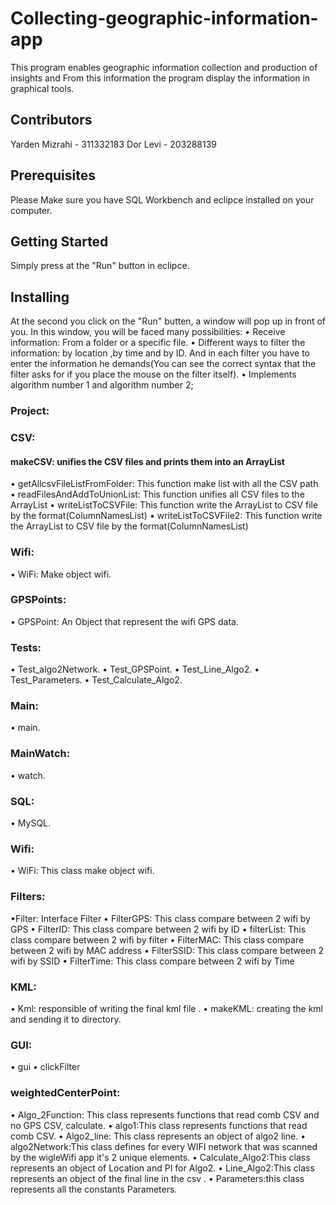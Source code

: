 # Collecting-geographic-information-app
This program enables geographic information collection and production of insights
and From this information the program display the information in graphical tools.

## Contributors
Yarden Mizrahi - 311332183
Dor Levi - 203288139

## Prerequisites
Please Make sure you have SQL Workbench and eclipce installed on your computer. 

## Getting Started
 Simply press at the "Run" button in eclipce.

## Installing
At the second you click on the "Run" butten, a window will pop up in front of you.
In this window, you will be faced many possibilities:
• Receive information: From a folder or a specific file.
• Different ways to filter the information: by location ,by time and by ID. And in each filter you have to enter the information he demands(You can see the correct syntax that the filter asks for if you place the mouse on the filter itself).
• Implements algorithm number 1 and algorithm number 2;

### Project:

### CSV:
#### makeCSV: unifies the CSV files and prints them into an ArrayList
• getAllcsvFileListFromFolder: 
This function make list with all the CSV path
• readFilesAndAddToUnionList:
This function unifies all CSV files to the ArrayList
• writeListToCSVFile: This function write the ArrayList to CSV file by the format(ColumnNamesList)
• writeListToCSVFile2:
This function write the ArrayList to CSV file by the format(ColumnNamesList)

### Wifi:
• WiFi: Make object wifi. 

### GPSPoints:
• GPSPoint: An Object that represent the wifi GPS data.

### Tests:
• Test_algo2Network.
• Test_GPSPoint.
• Test_Line_Algo2.
• Test_Parameters.
• Test_Calculate_Algo2.

### Main:
• main.

### MainWatch:
• watch.

### SQL:
• MySQL.

### Wifi:
• WiFi: This class make object wifi.

### Filters:
•Filter: Interface Filter
• FilterGPS: This class compare between 2 wifi by GPS
• FilterID: This class compare between 2 wifi by ID
• filterList: This class compare between 2 wifi by filter
• FilterMAC: This class compare between 2 wifi by MAC address
• FilterSSID: This class compare between 2 wifi by SSID
• FilterTime: This class compare between 2 wifi by Time

### KML:
• Kml: responsible of writing the final kml file .
•	makeKML: creating the kml and sending it to directory.

### GUI:
• gui
• clickFilter

### weightedCenterPoint:
• Algo_2Function: This class represents functions that read comb CSV and no GPS CSV, calculate.
• algo1:This class represents functions that read comb CSV.
• Algo2_line:  This class represents an object of algo2 line.
• algo2Network:This class defines for every WIFI network that was scanned by the wigleWifi app it's 2 unique elements.
• Calculate_Algo2:This class represents an object of Location and PI for Algo2.
• Line_Algo2:This class represents an object of the final line in the csv .
• Parameters:this class represents all the constants Parameters.

